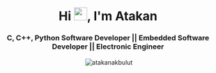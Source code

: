 <h1 align="center">Hi <img src="https://media.giphy.com/media/hvRJCLFzcasrR4ia7z/giphy.gif" width="30px">, I'm Atakan</h1>

<h3 align="center"> C, C++, Python Software Developer || Embedded Software Developer || Electronic Engineer </h3>
<p align="center"> 

<p align="center">&nbsp;<img align="center" src="https://github-readme-stats.vercel.app/api?username=atakanakbulut&show_icons=true&theme=tokyonight" alt="atakanakbulut" /></p>
